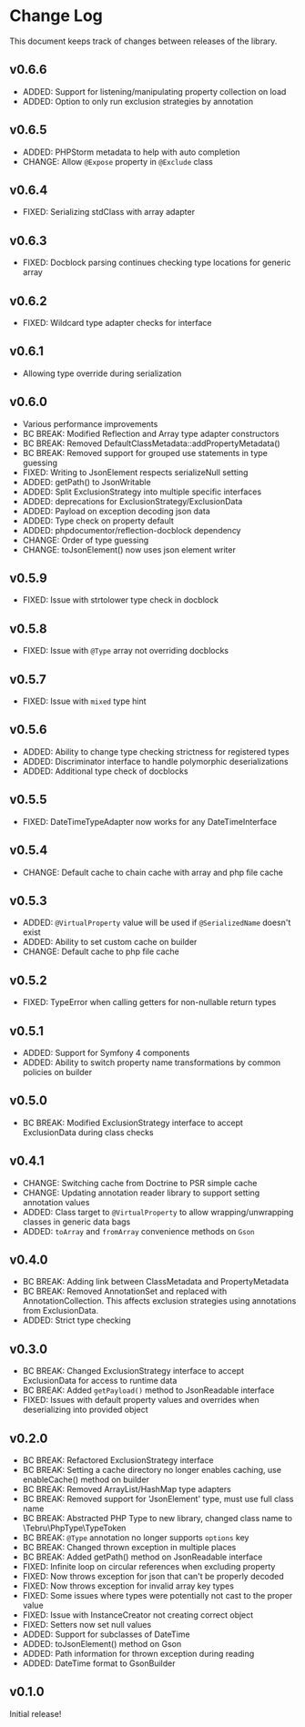 Change Log
==========

This document keeps track of changes between releases of the library.

v0.6.6
------
* ADDED: Support for listening/manipulating property collection on load
* ADDED: Option to only run exclusion strategies by annotation

v0.6.5
------
* ADDED: PHPStorm metadata to help with auto completion
* CHANGE: Allow `@Expose` property in `@Exclude` class

v0.6.4
------
* FIXED: Serializing stdClass with array adapter

v0.6.3
------
* FIXED: Docblock parsing continues checking type locations for generic array

v0.6.2
------

* FIXED: Wildcard type adapter checks for interface

v0.6.1
------

* Allowing type override during serialization

v0.6.0
------

* Various performance improvements
* BC BREAK: Modified Reflection and Array type adapter constructors
* BC BREAK: Removed DefaultClassMetadata::addPropertyMetadata()
* BC BREAK: Removed support for grouped use statements in type guessing
* FIXED: Writing to JsonElement respects serializeNull setting
* ADDED: getPath() to JsonWritable
* ADDED: Split ExclusionStrategy into multiple specific interfaces
* ADDED: deprecations for ExclusionStrategy/ExclusionData
* ADDED: Payload on exception decoding json data
* ADDED: Type check on property default
* ADDED: phpdocumentor/reflection-docblock dependency
* CHANGE: Order of type guessing
* CHANGE: toJsonElement() now uses json element writer

v0.5.9
------

* FIXED: Issue with strtolower type check in docblock

v0.5.8
------

* FIXED: Issue with `@Type` array not overriding docblocks

v0.5.7
------

* FIXED: Issue with `mixed` type hint

v0.5.6
------

* ADDED: Ability to change type checking strictness for registered types
* ADDED: Discriminator interface to handle polymorphic deserializations
* ADDED: Additional type check of docblocks

v0.5.5
------

* FIXED: DateTimeTypeAdapter now works for any DateTimeInterface

v0.5.4
------

* CHANGE: Default cache to chain cache with array and php file cache

v0.5.3
------

* ADDED: `@VirtualProperty` value will be used if `@SerializedName` doesn't exist
* ADDED: Ability to set custom cache on builder
* CHANGE: Default cache to php file cache

v0.5.2
------

* FIXED: TypeError when calling getters for non-nullable return types

v0.5.1
------

* ADDED: Support for Symfony 4 components
* ADDED: Ability to switch property name transformations by common policies on builder

v0.5.0
------

* BC BREAK: Modified ExclusionStrategy interface to accept ExclusionData during class checks

v0.4.1
------

* CHANGE: Switching cache from Doctrine to PSR simple cache
* CHANGE: Updating annotation reader library to support setting
annotation values
* ADDED: Class target to `@VirtualProperty` to allow wrapping/unwrapping classes in generic data bags
* ADDED: `toArray` and `fromArray` convenience methods on `Gson`

v0.4.0
------

* BC BREAK: Adding link between ClassMetadata and PropertyMetadata
* BC BREAK: Removed AnnotationSet and replaced with AnnotationCollection.
This affects exclusion strategies using annotations from ExclusionData.
* ADDED: Strict type checking

v0.3.0
------

* BC BREAK: Changed ExclusionStrategy interface to accept ExclusionData for access to runtime data
* BC BREAK: Added `getPayload()` method to JsonReadable interface
* FIXED: Issues with default property values and overrides when deserializing into provided object

v0.2.0
------

* BC BREAK: Refactored ExclusionStrategy interface
* BC BREAK: Setting a cache directory no longer enables caching, use enableCache() method on builder
* BC BREAK: Removed ArrayList/HashMap type adapters
* BC BREAK: Removed support for 'JsonElement' type, must use full class name
* BC BREAK: Abstracted PHP Type to new library, changed class name to \Tebru\PhpType\TypeToken
* BC BREAK: `@Type` annotation no longer supports `options` key
* BC BREAK: Changed thrown exception in multiple places
* BC BREAK: Added getPath() method on JsonReadable interface
* FIXED: Infinite loop on circular references when excluding property
* FIXED: Now throws exception for json that can't be properly decoded
* FIXED: Now throws exception for invalid array key types
* FIXED: Some issues where types were potentially not cast to the proper value
* FIXED: Issue with InstanceCreator not creating correct object
* FIXED: Setters now set null values
* ADDED: Support for subclasses of DateTime
* ADDED: toJsonElement() method on Gson
* ADDED: Path information for thrown exception during reading
* ADDED: DateTime format to GsonBuilder

v0.1.0
------

Initial release!
